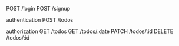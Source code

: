 POST /login
POST /signup

authentication
POST /todos

authorization
GET /todos 
GET /todos/:date
PATCH /todos/:id 
DELETE /todos/:id
